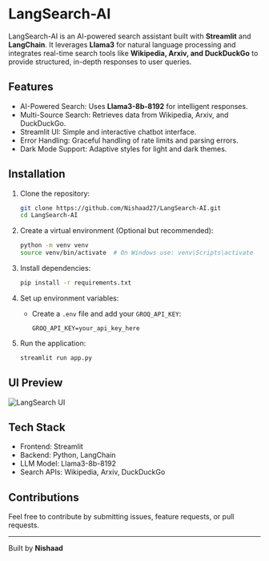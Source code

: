 # LangSearch-AI

LangSearch-AI is an AI-powered search assistant built with **Streamlit** and **LangChain**. It leverages **Llama3** for natural language processing and integrates real-time search tools like **Wikipedia, Arxiv, and DuckDuckGo** to provide structured, in-depth responses to user queries.

## Features

- AI-Powered Search: Uses **Llama3-8b-8192** for intelligent responses.
- Multi-Source Search: Retrieves data from Wikipedia, Arxiv, and DuckDuckGo.
- Streamlit UI: Simple and interactive chatbot interface.
- Error Handling: Graceful handling of rate limits and parsing errors.
- Dark Mode Support: Adaptive styles for light and dark themes.

## Installation

1. Clone the repository:
   ```sh
   git clone https://github.com/Nishaad27/LangSearch-AI.git
   cd LangSearch-AI
   ```

2. Create a virtual environment (Optional but recommended):
   ```sh
   python -m venv venv
   source venv/bin/activate  # On Windows use: venv\Scripts\activate
   ```

3. Install dependencies:
   ```sh
   pip install -r requirements.txt
   ```

4. Set up environment variables:
   - Create a `.env` file and add your `GROQ_API_KEY`:
     ```
     GROQ_API_KEY=your_api_key_here
     ```

5. Run the application:
   ```sh
   streamlit run app.py
   ```

## UI Preview

![LangSearch UI](https://github.com/Nishaad27/LangSearch-AI/raw/main/assets/screenshot.png)

## Tech Stack

- Frontend: Streamlit
- Backend: Python, LangChain
- LLM Model: Llama3-8b-8192
- Search APIs: Wikipedia, Arxiv, DuckDuckGo

## Contributions

Feel free to contribute by submitting issues, feature requests, or pull requests.

---

Built by **Nishaad**

